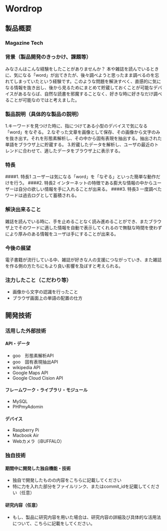 # Wordrop
## 製品概要
### Magazine Tech

### 背景（製品開発のきっかけ、課題等）
みなさんはこんな経験をしたことがありませんか？
本や雑誌を読んでいるときに、気になる「word」が出てきたが、後々調べようと思ったまま調べるのを忘れてしまっていたという経験です。このような問題を解決すべく、直感的に気になる情報を抜き出し、後から見るためにまとめて貯蔵しておくことが可能なデバイスがあるならば、自然な読書を邪魔することなく、好きな時に好きなだけ調べることが可能なのではと考えました。

### 製品説明（具体的な製品の説明）
1.キーワードを見つけた時に、指につけてある小型のデバイスで気になる「word」をなぞる。
2.なぞった文章を画像として保存、その画像から文字のみを抜き出す。それを形態素解析し、その中から固有表現を抽出する。抽出された単語をブラウザ上に貯蔵する。
3.貯蔵したデータを解析し、ユーザの最近のトレンドに合わせて、適したデータをブラウザ上に表示する。

### 特長
####1. 特長1
ユーザーは気になる「word」を「なぞる」といった簡単な動作だけを行う。
####2. 特長2
インターネットの特徴である膨大な情報の中からユーザーは自分の欲しい情報を手に入れることが出来る。
####3. 特長3
一度調べたワードは過去ログとして蓄積される。

### 解決出来ること
雑誌を読んでいる時に、手を止めることなく読み進めることができ、またブラウザ上でそのワードに適した情報を自動で表示してくれるので無駄な時間を使わずにより厚みのある情報をユーザは手にすることが出来る。

### 今後の展望
電子書籍が流行している中、雑誌が好きな人の支援につながっていき、また雑誌を作る側の方たちにもより良い影響を及ぼすと考えられる。

### 注力したこと（こだわり等）
* 画像から文字の認識を行ったこと
* ブラウザ画面上の単語の配置の仕方

## 開発技術
### 活用した外部技術
#### API・データ
* goo　形態素解析API
* goo　固有表現抽出API
* wikipedia API
* Google Maps API
* Google Cloud Cision API

#### フレームワーク・ライブラリ・モジュール
* MySQL
* PHPmyAdomin

#### デバイス
* Raspberry Pi
* Macbook Air
* Webカメラ（iBUFFALO）

### 独自技術
#### 期間中に開発した独自機能・技術
* 独自で開発したものの内容をこちらに記載してください
* 特に力を入れた部分をファイルリンク、またはcommit_idを記載してください（任意）

#### 研究内容（任意）
* もし、製品に研究内容を用いた場合は、研究内容の詳細及び具体的な活用法について、こちらに記載をしてください。
